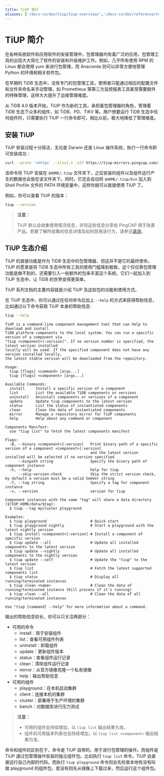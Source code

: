 ```yaml
---
title: TiUP 简介
aliases: ['/docs-cn/dev/tiup/tiup-overview/','/docs-cn/dev/reference/tools/tiup/overview/']
---
```


# TiUP 简介

在各种系统软件和应用软件的安装管理中，包管理器均有着广泛的应用，包管理工具的出现大大简化了软件的安装和升级维护工作。例如，几乎所有使用 RPM 的 Linux 都会使用 yum 来进行包管理，而 Anaconda 则可以非常方便地管理 Python 的环境和相关软件包。

在早期的 TiDB 生态中，没有专门的包管理工具，使用者只能通过相应的配置文件和文件夹命名来手动管理，如 Prometheus 等第三方监控报表工具甚至需要额外的特殊管理，这样大大提升了运维管理难度。

从 TiDB 4.0 版本开始，TiUP 作为新的工具，承担着包管理器的角色，管理着 TiDB 生态下众多的组件，如 TiDB、PD、TiKV 等。用户想要运行 TiDB 生态中任何组件时，只需要执行 TiUP 一行命令即可，相比以前，极大地降低了管理难度。

## 安装 TiUP

TiUP 安装过程十分简洁，无论是 Darwin 还是 Linux 操作系统，执行一行命令即可安装成功：


```bash
curl --proto '=https' --tlsv1.2 -sSf https://tiup-mirrors.pingcap.com/install.sh | sh
```

该命令将 TiUP 安装在 `$HOME/.tiup` 文件夹下，之后安装的组件以及组件运行产生的数据也会放在该文件夹下。同时，它还会自动将 `$HOME/.tiup/bin` 加入到 Shell Profile 文件的 PATH 环境变量中，这样你就可以直接使用 TiUP 了。

例如，你可以查看 TiUP 的版本：


```bash
tiup --version
```

> **注意：**
>
> TiUP 默认会收集使用情况信息，并将这些信息分享给 PingCAP 用于改善产品。若要了解所收集的信息详情及如何禁用该行为，请参见[遥测](/telemetry.md)。

## TiUP 生态介绍

TiUP 的直接功能是作为 TiDB 生态中的包管理器，但这并不是它的最终使命。TiUP 的愿景是将 TiDB 生态中所有工具的使用门槛降到极致，这个仅仅靠包管理功能是做不到的，还需要引入一些额外的包来丰富这个系统，它们一起加入到 TiUP 生态中，让 TiDB 的世界变得更简单。

TiUP 系列文档的主要内容就是介绍 TiUP 及这些包的功能和使用方式。

在 TiUP 生态中，你可以通过在任何命令后加上 `--help` 的方式来获得帮助信息，比如通过以下命令获取 TiUP 本身的帮助信息:


```bash
tiup --help
```

```
TiUP is a command-line component management tool that can help to download and install
TiDB platform components to the local system. You can run a specific version of a component via
"tiup <component>[:version]". If no version number is specified, the latest version installed
locally will be used. If the specified component does not have any version installed locally,
the latest stable version will be downloaded from the repository.

Usage:
  tiup [flags] <command> [args...]
  tiup [flags] <component> [args...]

Available Commands:
  install     Install a specific version of a component
  list        List the available TiDB components or versions
  uninstall   Uninstall components or versions of a component
  update      Update tiup components to the latest version
  status      List the status of instantiated components
  clean       Clean the data of instantiated components
  mirror      Manage a repository mirror for TiUP components
  help        Help about any command or component

Components Manifest:
  use "tiup list" to fetch the latest components manifest

Flags:
  -B, --binary <component>[:version]   Print binary path of a specific version of a component <component>[:version]
                                       and the latest version installed will be selected if no version specified
      --binpath string                 Specify the binary path of component instance
  -h, --help                           help for tiup
      --skip-version-check             Skip the strict version check, by default a version must be a valid SemVer string
  -T, --tag string                     Specify a tag for component instance
  -v, --version                        version for tiup

Component instances with the same "tag" will share a data directory ($TIUP_HOME/data/$tag):
  $ tiup --tag mycluster playground

Examples:
  $ tiup playground                    # Quick start
  $ tiup playground nightly            # Start a playground with the latest nightly version
  $ tiup install <component>[:version] # Install a component of specific version
  $ tiup update --all                  # Update all installed components to the latest version
  $ tiup update --nightly              # Update all installed components to the nightly version
  $ tiup update --self                 # Update the "tiup" to the latest version
  $ tiup list                          # Fetch the latest supported components list
  $ tiup status                        # Display all running/terminated instances
  $ tiup clean <name>                  # Clean the data of running/terminated instance (Kill process if it's running)
  $ tiup clean --all                   # Clean the data of all running/terminated instances

Use "tiup [command] --help" for more information about a command.
```

输出的帮助信息较长，你可以只关注两部分：

- 可用的命令
    - install：用于安装组件
    - list：查看可用组件列表
    - uninstall：卸载组件
    - update：更新组件版本
    - status：查看组件运行记录
    - clean：清除组件运行记录
    - mirror：从官方镜像克隆一个私有镜像
    - help：输出帮助信息
- 可用的组件
    - playground：在本机启动集群
    - client：连接本机的集群
    - cluster：部署用于生产环境的集群
    - bench：对数据库进行压力测试

> **注意：**
>
> - 可用的组件会持续增加，以 `tiup list` 输出结果为准。
> - 组件的可用版本列表也会持续增加，以 `tiup list <component>` 输出结果为准。

命令和组件的区别在于，命令是 TiUP 自带的，用于进行包管理的操作。而组件是 TiUP 通过包管理操作安装的独立组件包。比如执行 `tiup list` 命令，TiUP 会直接运行自己内部的代码，而执行 `tiup playground` 命令则会先检查本地有没有叫做 playground 的组件包，若没有则先从镜像上下载过来，然后运行这个组件包。
